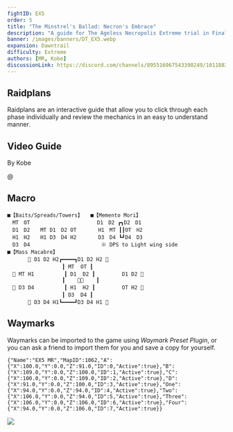 ```yaml
---
fightID: EX5
order: 5
title: "The Minstrel's Ballad: Necron's Embrace"
description: "A guide for The Ageless Necropolis Extreme trial in Final Fantasy XIV: Dawntrail."
banner: /images/banners/DT_EX5.webp
expansion: Dawntrail
difficulty: Extreme
authors: [MR, Kobe]
discussionLink: https://discord.com/channels/895516967543390249/1011883681222234182
---
```


## Raidplans
Raidplans are an interactive guide that allow you to click through each phase individually and review the mechanics in an easy to understand manner.

<ActionGroup
:actions="[
{ title: 'Opener -> Adds', color: 'purple', href: 'https://raidplan.io/plan/UTl8MUlR0_Wsy1zk' },
{ title: 'Specter of Death -> Enrage', color: 'white', href: 'https://raidplan.io/plan/dzrj3_3MLWwmDW8t' },
]"
/>

## Video Guide
By Kobe

@[](https://youtu.be/bla48p52EKo)

## Macro

```macro
■【Baits/Spreads/Towers】　　■【Memento Mori】
　MT　OT　　　　　　　　　　　　　D1　D2 ┏┓D2　D1
　D1　D2　　MT D1　D2 OT　  　　H1　MT ┃┃OT　H2
　H1　H2　　H1 D3　D4 H2　  　　D3　D4 ┗┛D4　D3
　D3　D4　　　　　 　　　　　  　　※ DPS to Light wing side
■【Mass Macabre】
　　　　 D1 D2 H2┏━━━━┓D1 D2 H2 
　　　　　　　　　　 ┃ MT  OT ┃
　 MT H1　　　　   ┃ D1  D2 ┃　　　　  D1 D2 
　　　　　　　　　　 ┃        ┃
　 D3 D4　　　　   ┃ H1  H2 ┃　　　　  OT H2 
　　　　　　　　　　 ┃ D3  D4 ┃
　　　　 D3 D4 H1┗━━━━┛D3 D4 H1 
```

## Waymarks
Waymarks can be imported to the game using *Waymark Preset Plugin*, or you can ask a friend to import them for you and save a copy for yourself.

```waymarks
{"Name":"EX5 MR","MapID":1062,"A":{"X":100.0,"Y":0.0,"Z":91.0,"ID":0,"Active":true},"B":{"X":109.0,"Y":0.0,"Z":100.0,"ID":1,"Active":true},"C":{"X":100.0,"Y":0.0,"Z":109.0,"ID":2,"Active":true},"D":{"X":91.0,"Y":0.0,"Z":100.0,"ID":3,"Active":true},"One":{"X":94.0,"Y":0.0,"Z":94.0,"ID":4,"Active":true},"Two":{"X":106.0,"Y":0.0,"Z":94.0,"ID":5,"Active":true},"Three":{"X":106.0,"Y":0.0,"Z":106.0,"ID":6,"Active":true},"Four":{"X":94.0,"Y":0.0,"Z":106.0,"ID":7,"Active":true}}
```

![](/images/extreme/dt_ex5-waymarks.webp)